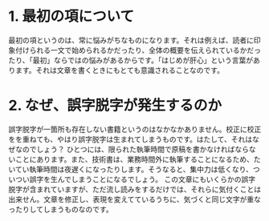 # 1. 最初の項について

最初の項というのは、常に悩みがちなものになります。それは例えば、読者に印象付けられる一文で始められるかだったり、全体の概要を伝えられているかだったり、「最初」ならではの悩みがあるからです。「はじめが肝心」という言葉があります。それは文章を書くときにもとても意識されることなのです。

# 2. なぜ、誤字脱字が発生するのか

誤字脱字が一箇所も存在しない書籍というのはなかなかありません。校正に校正をを重ねても、やはり誤字脱字は生まれてしまうものです。はたして、それはなぜなのでしょう？ ひとつには、限られた執筆時間で原稿を書かなければならないことにあります。また、技術書は、業務時間外に執筆することになるため、たいてい執筆時間は夜遅くになったりします。そうなると、集中力は低くなり、ついつい誤字を生んでしまうことになるでしょう。
この文章にもいくらかの誤字脱字が含まれていますが、ただ流し読みをするだけでは、それらに気付くことは出来せん。文章を修正し、表現を変えてているうちに、気づくと同じ文字が重なったりしてしまうものなのです。
